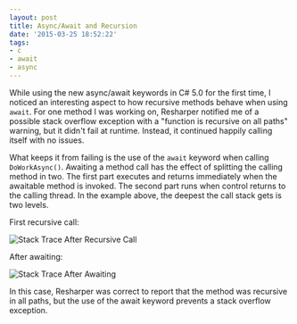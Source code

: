 ```yaml
---
layout: post
title: Async/Await and Recursion
date: '2015-03-25 18:52:22'
tags:
- c
- await
- async
---
```


While using the new async/await keywords in C# 5.0 for the first time, I noticed an interesting aspect to how recursive methods behave when using `await`. For one method I was working on, Resharper notified me of a possible stack overflow exception with a "function is recursive on all paths" warning, but it didn't fail at runtime. Instead, it continued happily calling itself with no issues.

<script src="https://gist.github.com/joebuschmann/1c45eda3f0855d0ad682.js"></script>

What keeps it from failing is the use of the `await` keyword when calling `DoWorkAsync()`. Awaiting a method call has the effect of splitting the calling method in two. The first part executes and returns immediately when the awaitable method is invoked. The second part runs when control returns to the calling thread. In the example above, the deepest the call stack gets is two levels.

First recursive call:

![Stack Trace After Recursive Call](http://media.joebuschmann.com/async_await_stack_trace1.png)

After awaiting:

![Stack Trace After Awaiting](http://media.joebuschmann.com/async_await_stack_trace2.png)

In this case, Resharper was correct to report that the method was recursive in all paths, but the use of the await keyword prevents a stack overflow exception.